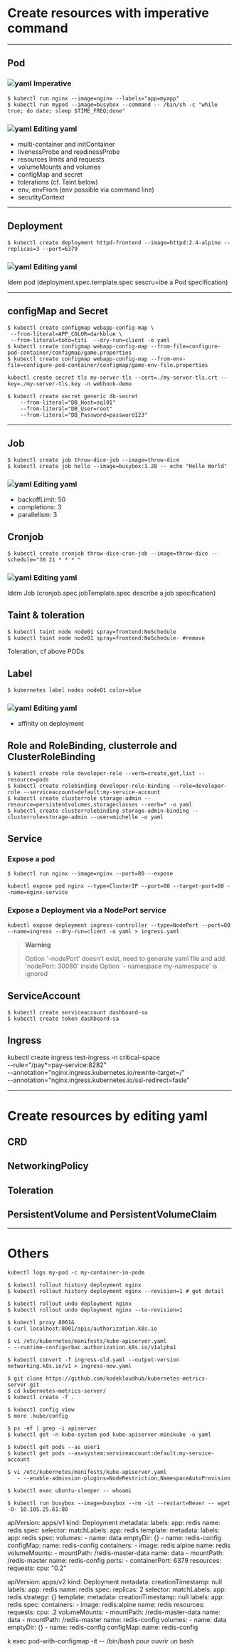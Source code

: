 # Create resources with imperative command

---
## Pod

### ![yaml](./images/shell.resized.png) Imperative

```
$ kubectl run nginx --image=nginx --labels="app=myapp" 
$ kubectl run mypod --image=busybox --command -- /bin/sh -c "while true; do date; sleep $TIME_FREQ;done"
```

### ![yaml](./images/yaml.resized.png) Editing yaml
- multi-container and initContainer
- livenessProbe and readinessProbe
- resources limits and requests
- volumeMounts and volumes
- configMap and secret
- tolerations (cf. Taint below)
- env, envFrom (env possible via command line)
- secutityContext

---
## Deployment

```
$ kubectl create deployment httpd-frontend --image=httpd:2.4-alpine --replicas=3 --port=6379 
```
### ![yaml](./images/yaml.resized.png) Editing yaml
Idem pod (deployment.spec.template.spec sescru=ibe a Pod specification)

---

## configMap and Secret

```
$ kubectl create configmap webapp-config-map \
 --from-literal=APP_COLOR=darkblue \
 --from-literal=toto=titi  --dry-run=client -o yaml
$ kubectl create configmap webapp-config-map --from-file=configure-pod-container/configmap/game.properties
$ kubectl create configmap webapp-config-map --from-env-file=configure-pod-container/configmap/game-env-file.properties
```

```
kubectl create secret tls my-server-tls --cert=./my-server-tls.crt --key=./my-server-tls.key -n webhook-demo
```

```
$ kubectl create secret generic db-secret 
    --from-literal="DB_Host=sql01" 
    --from-literal="DB_User=root" 
    --from-literal="DB_Password=password123"
```

---


## Job

```
$ kubectl create job throw-dice-job --image=throw-dice
$ kubectl create job hello --image=busybox:1.28 -- echo "Hello World"
```

### ![yaml](./images/yaml.resized.png) Editing yaml
 - backoffLimit: 50
 - completions: 3
 - parallelism: 3

## Cronjob

```
$ kubectl create cronjob throw-dice-cron-job --image=throw-dice --schedule="30 21 * * * "
```

### ![yaml](./images/yaml.resized.png) Editing yaml

Idem Job (cronjob.spec.jobTemplate.spec describe a job specification)




## Taint & toleration

```
$ kubectl taint node node01 spray=frontend:NoSchedule
$ kubectl taint node node01 spray=frontend:NoSchedule- #remove
```

Toleration, cf above PODs 

## Label

```
$ kubernetes label nodes node01 color=blue
```

### ![yaml](./images/yaml.resized.png) Editing yaml
- affinity on deployment


## Role and RoleBinding, clusterrole and ClusterRoleBinding

```
$ kubectl create role developer-role --verb=create,get,list --resource=pods
$ kubectl create rolebinding developer-role-binding --role=developer-role --serviceaccount=default:my-service-account
$ kubectl create clusterrole storage-admin --resource=persistentvolumes,storageclasses --verb=* -o yaml
$ kubectl create clusterrolebinding storage-admin-binding --clusterrole=storage-admin --user=michelle -o yaml   
```



## Service

### Expose a pod 

```
$ kubectl run nginx --image=nginx --port=80 --expose
```

```
kubectl expose pod nginx --type=ClusterIP --port=80 --target-port=80 --name=nginx-service
```

### Expose a Deployment via a NodePort service

```
kubectl expose deployment ingress-controller --type=NodePort --port=80 --name=ingress --dry-run=client -o yaml > ingress.yaml 
```
>**Warning** 
>
> Option '-nodePort' doesn't exist, need to generate yaml file and add 'nodePort: 30080' inside
> Option '- namespace my-namespace' is ignored 



## ServiceAccount

```
$ kubectl create serviceaccount dashboard-sa
$ kubectl create token dashboard-sa
```

## Ingress

kubectl create ingress test-ingress -n critical-space \
    --rule="/pay*=pay-service:8282" \
    --annotation="nginx.ingress.kubernetes.io/rewrite-target=/" \
    --annotation="nginx.ingress.kubernetes.io/ssl-redirect=fasle"




---

# Create resources by editing yaml

## CRD

## NetworkingPolicy

## Toleration

## PersistentVolume and PersistentVolumeClaim

---

# Others

```
kubectl logs my-pod -c my-container-in-podm
```


```
$ kubectl rollout history deployment nginx
$ kubectl rollout history deployment nginx --revision=1 # get detail
```

```
$ kubectl rollout undo deployment nginx
$ kubectl rollout undo deployment nginx --to-revision=1
```

```
$ kubectl proxy 8001&
$ curl localhost:8001/apis/authorization.k8s.io
```

```
$ vi /etc/kubernetes/manifests/kube-apiserver.yaml
- --runtime-config=rbac.authorization.k8s.io/v1alpha1
```

```
$ kubectl convert -f ingress-old.yaml --output-version networking.k8s.io/v1 > ingress-new.yaml
```

```
$ git clone https://github.com/kodekloudhub/kubernetes-metrics-server.git
$ cd kubernetes-metrics-server/
$ kubectl create -f .
```

```
$ kubectl config view
$ more .kube/config 
```

```
$ ps -ef | grep -i apiserver
$ kubectl get -n kube-system pod kube-apiserver-minikube -o yaml
```

```
$ kubectl get pods --as user1
$ kubectl get pods --as=system:serviceaccount:default:my-service-account
```

```
$ vi /etc/kubernetes/manifests/kube-apiserver.yaml
   - --enable-admission-plugins=NodeRestriction,NamespaceAutoProvision
```

```
$ kubectl exec ubuntu-sleeper -- whoami
```


```
$ kubectl run busybox --image=busybox --rm -it --restart=Never -- wget -O- 10.105.25.61:80
```


apiVersion: apps/v1
kind: Deployment
metadata:
  labels:
    app: redis
  name: redis
spec:
  selector:
    matchLabels:
      app: redis
  template:
    metadata:
      labels:
        app: redis
    spec:
      volumes:
      - name: data
        emptyDir: {}
      - name: redis-config
        configMap:
          name: redis-config
      containers:
      - image: redis:alpine
        name: redis
        volumeMounts:
        - mountPath: /redis-master-data
          name: data
        - mountPath: /redis-master
          name: redis-config
        ports:
        - containerPort: 6379
        resources:
          requests:
            cpu: "0.2"


apiVersion: apps/v2
kind: Deployment
metadata:
  creationTimestamp: null
  labels:
    app: redis
  name: redis
spec:
  replicas: 2
  selector:
    matchLabels:
      app: redis
  strategy: {}
  template:
    metadata:
      creationTimestamp: null
      labels:
        app: redis
    spec:
      containers:
      - image: redis:alpine
        name: redis
        resources:
          requests:
            cpu: .2
        volumeMounts:
          - mountPath: /redis-master-data
            name: data
          - mountPath: /redis-master
            name: redis-config
      volumes:
        - name: data
          emptyDir: {}
        - name: redis-config
          configMap:
            name: redis-config            




 k exec pod-with-configmap -it -- /bin/bash
pour ouvrir un bash